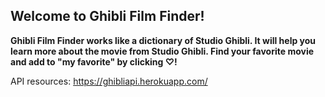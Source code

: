 ## Welcome to Ghibli Film Finder!


**Ghibli Film Finder works like a dictionary of Studio Ghibli.  It will help you learn more about the movie from Studio Ghibli.  Find your favorite movie and add to "my favorite" by clicking &#9825;!**



API resources: https://ghibliapi.herokuapp.com/